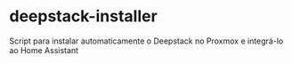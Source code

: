 # deepstack-installer
Script para instalar automaticamente o Deepstack no Proxmox e integrá-lo ao Home Assistant
